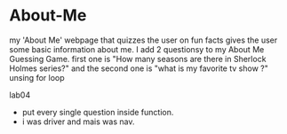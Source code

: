 # About-Me
my 'About Me' webpage that quizzes the user on fun facts gives the user some basic information about me.
I add 2 questionsy to my About Me Guessing Game. 
first one is "How many seasons are there in Sherlock Holmes series?"
and the second one is "what is my favorite tv show ?"
unsing for loop


lab04
- put every single question inside  function.
- i was driver  and mais was nav.